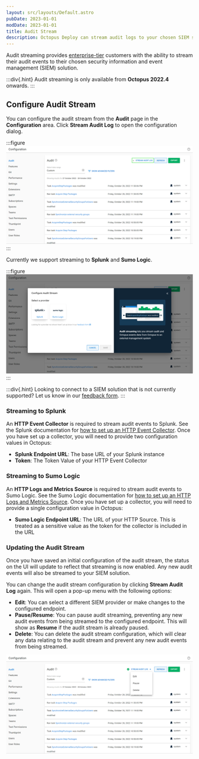 ```yaml
---
layout: src/layouts/Default.astro
pubDate: 2023-01-01
modDate: 2023-01-01
title: Audit Stream
description: Octopus Deploy can stream audit logs to your chosen SIEM solution
---
```


Audit streaming provides [enterprise-tier](https://octopus.com/pricing) customers with the ability to stream their audit events to their chosen security information and event management (SIEM) solution.

:::div{.hint}
Audit streaming is only available from **Octopus 2022.4** onwards.
:::

## Configure Audit Stream

You can configure the audit stream from the **Audit** page in the **Configuration** area. Click **Stream Audit Log** to open the configuration dialog.

:::figure
![Audit Stream Not Configured](/docs/security/users-and-teams/auditing/images/audit-stream-not-configured.png "width=500")
:::

Currently we support streaming to **Splunk** and **Sumo Logic**.

:::figure
![Audit Stream Configure Dialog](/docs/security/users-and-teams/auditing/images/audit-stream-configure-dialog.png "width=500")
:::

:::div{.hint}
Looking to connect to a SIEM solution that is not currently supported? Let us know in our [feedback form](https://oc.to/AuditStreamFeedbackForm).
:::

### Streaming to Splunk

An **HTTP Event Collector** is required to stream audit events to Splunk. See the Splunk documentation for [how to set up an HTTP Event Collector](https://docs.splunk.com/Documentation/Splunk/latest/Data/UsetheHTTPEventCollector). Once you have set up a collector, you will need to provide two configuration values in Octopus:

- **Splunk Endpoint URL**: The base URL of your Splunk instance
- **Token**: The Token Value of your HTTP Event Collector

### Streaming to Sumo Logic

An **HTTP Logs and Metrics Source** is required to stream audit events to Sumo Logic. See the Sumo Logic documentation for [how to set up an HTTP Logs and Metrics Source](https://help.sumologic.com/docs/send-data/hosted-collectors/http-source/logs-metrics/). Once you have set up a collector, you will need to provide a single configuration value in Octopus:

- **Sumo Logic Endpoint URL**: The URL of your HTTP Source. This is treated as a sensitive value as the token for the collector is included in the URL

### Updating the Audit Stream

Once you have saved an initial configuration of the audit stream, the status on the UI will update to reflect that streaming is now enabled. Any new audit events will also be streamed to your SIEM solution.

You can change the audit stream configuration by clicking **Stream Audit Log** again. This will open a pop-up menu with the following options:

- **Edit**: You can select a different SIEM provider or make changes to the configured endpoint.
- **Pause/Resume**: You can pause audit streaming, preventing any new audit events from being streamed to the configured endpoint. This will show as **Resume** if the audit stream is already paused.
- **Delete**: You can delete the audit stream configuration, which will clear any data relating to the audit stream and prevent any new audit events from being streamed.

![Update Audit Stream](/docs/security/users-and-teams/auditing/images/audit-stream-update.png "width=500")
